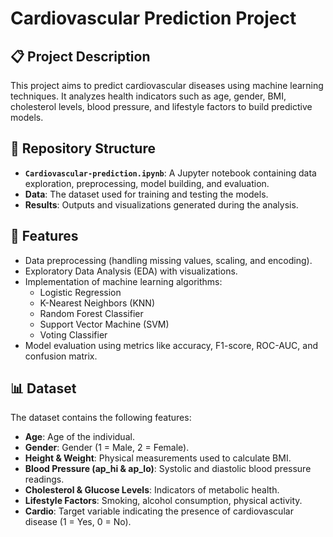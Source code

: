 # Cardiovascular Prediction Project

## 📋 Project Description
This project aims to predict cardiovascular diseases using machine learning techniques. It analyzes health indicators such as age, gender, BMI, cholesterol levels, blood pressure, and lifestyle factors to build predictive models.

## 📂 Repository Structure
- **`Cardiovascular-prediction.ipynb`**: A Jupyter notebook containing data exploration, preprocessing, model building, and evaluation.
- **Data**: The dataset used for training and testing the models.
- **Results**: Outputs and visualizations generated during the analysis.

## 🚀 Features
- Data preprocessing (handling missing values, scaling, and encoding).
- Exploratory Data Analysis (EDA) with visualizations.
- Implementation of machine learning algorithms:
  - Logistic Regression
  - K-Nearest Neighbors (KNN)
  - Random Forest Classifier
  - Support Vector Machine (SVM)
  - Voting Classifier
- Model evaluation using metrics like accuracy, F1-score, ROC-AUC, and confusion matrix.

## 📊 Dataset
The dataset contains the following features:
- **Age**: Age of the individual.
- **Gender**: Gender (1 = Male, 2 = Female).
- **Height & Weight**: Physical measurements used to calculate BMI.
- **Blood Pressure (ap_hi & ap_lo)**: Systolic and diastolic blood pressure readings.
- **Cholesterol & Glucose Levels**: Indicators of metabolic health.
- **Lifestyle Factors**: Smoking, alcohol consumption, physical activity.
- **Cardio**: Target variable indicating the presence of cardiovascular disease (1 = Yes, 0 = No).


